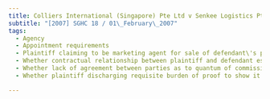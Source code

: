 ```yaml
---
title: Colliers International (Singapore) Pte Ltd v Senkee Logistics Pte Ltd 
subtitle: "[2007] SGHC 18 / 01\_February\_2007"
tags:
  - Agency
  - Appointment requirements
  - Plaintiff claiming to be marketing agent for sale of defendant\'s property
  - Whether contractual relationship between plaintiff and defendant established such that plaintiff entitled to commission under terms of contract
  - Whether lack of agreement between parties as to quantum of commission integral consideration in determining whether valid contract concluded
  - Whether plaintiff discharging requisite burden of proof to show it was effective cause of sale of defendant\'s property and entitled to commission on sale

---
```


